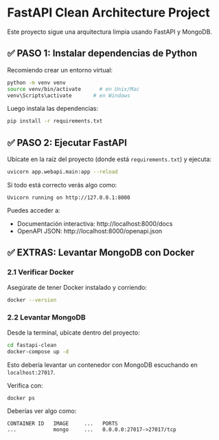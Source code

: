 
# FastAPI Clean Architecture Project

Este proyecto sigue una arquitectura limpia usando FastAPI y MongoDB.

## ✅ PASO 1: Instalar dependencias de Python

Recomiendo crear un entorno virtual:

```bash
python -m venv venv
source venv/bin/activate      # en Unix/Mac
venv\Scripts\activate       # en Windows
```

Luego instala las dependencias:

```bash
pip install -r requirements.txt
```

## ✅ PASO 2: Ejecutar FastAPI

Ubícate en la raíz del proyecto (donde está `requirements.txt`) y ejecuta:

```bash
uvicorn app.webapi.main:app --reload
```

Si todo está correcto verás algo como:

```
Uvicorn running on http://127.0.0.1:8000
```

Puedes acceder a:

- Documentación interactiva: http://localhost:8000/docs
- OpenAPI JSON: http://localhost:8000/openapi.json



## ✅ EXTRAS: Levantar MongoDB con Docker

### 2.1 Verificar Docker

Asegúrate de tener Docker instalado y corriendo:

```bash
docker --version
```

### 2.2 Levantar MongoDB


Desde la terminal, ubícate dentro del proyecto:

```bash
cd fastapi-clean
docker-compose up -d
```

Esto debería levantar un contenedor con MongoDB escuchando en `localhost:27017`.

Verifica con:

```bash
docker ps
```

Deberías ver algo como:

```
CONTAINER ID   IMAGE     ...   PORTS
...            mongo     ...   0.0.0.0:27017->27017/tcp
```